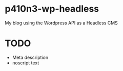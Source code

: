 # p410n3-wp-headless
My blog using the Wordpress API as a Headless CMS

# TODO
- Meta description
- noscript text
